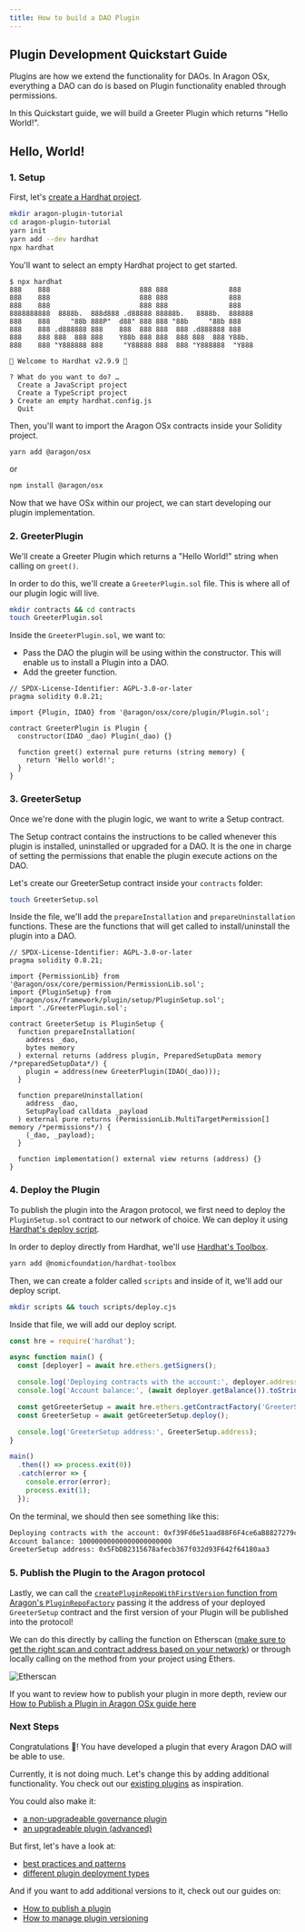 ```yaml
---
title: How to build a DAO Plugin
---
```


## Plugin Development Quickstart Guide

Plugins are how we extend the functionality for DAOs. In Aragon OSx, everything a DAO can do is based on Plugin functionality enabled through permissions.

In this Quickstart guide, we will build a Greeter Plugin which returns "Hello World!".

## Hello, World!

### 1. Setup

First, let's [create a Hardhat project](https://hardhat.org/tutorial/creating-a-new-hardhat-project).

```bash
mkdir aragon-plugin-tutorial
cd aragon-plugin-tutorial
yarn init
yarn add --dev hardhat
npx hardhat
```

You'll want to select an empty Hardhat project to get started.

```
$ npx hardhat
888    888                      888 888               888
888    888                      888 888               888
888    888                      888 888               888
8888888888  8888b.  888d888 .d88888 88888b.   8888b.  888888
888    888     "88b 888P"  d88" 888 888 "88b     "88b 888
888    888 .d888888 888    888  888 888  888 .d888888 888
888    888 888  888 888    Y88b 888 888  888 888  888 Y88b.
888    888 "Y888888 888     "Y88888 888  888 "Y888888  "Y888

👷 Welcome to Hardhat v2.9.9 👷‍

? What do you want to do? …
  Create a JavaScript project
  Create a TypeScript project
❯ Create an empty hardhat.config.js
  Quit
```

Then, you'll want to import the Aragon OSx contracts inside your Solidity project.

```bash
yarn add @aragon/osx
```

or

```bash
npm install @aragon/osx
```

Now that we have OSx within our project, we can start developing our plugin implementation.

### 2. GreeterPlugin

We'll create a Greeter Plugin which returns a "Hello World!" string when calling on `greet()`.

In order to do this, we'll create a `GreeterPlugin.sol` file. This is where all of our plugin logic will live.

```bash
mkdir contracts && cd contracts
touch GreeterPlugin.sol
```

Inside the `GreeterPlugin.sol`, we want to:

- Pass the DAO the plugin will be using within the constructor. This will enable us to install a Plugin into a DAO.
- Add the greeter function.

```solidity
// SPDX-License-Identifier: AGPL-3.0-or-later
pragma solidity 0.8.21;

import {Plugin, IDAO} from '@aragon/osx/core/plugin/Plugin.sol';

contract GreeterPlugin is Plugin {
  constructor(IDAO _dao) Plugin(_dao) {}

  function greet() external pure returns (string memory) {
    return 'Hello world!';
  }
}
```

### 3. GreeterSetup

Once we're done with the plugin logic, we want to write a Setup contract.

The Setup contract contains the instructions to be called whenever this plugin is installed, uninstalled or upgraded for a DAO. It is the one in charge of setting the permissions that enable the plugin execute actions on the DAO.

Let's create our GreeterSetup contract inside your `contracts` folder:

```bash
touch GreeterSetup.sol
```

Inside the file, we'll add the `prepareInstallation` and `prepareUninstallation` functions. These are the functions that will get called to install/uninstall the plugin into a DAO.

```solidity
// SPDX-License-Identifier: AGPL-3.0-or-later
pragma solidity 0.8.21;

import {PermissionLib} from '@aragon/osx/core/permission/PermissionLib.sol';
import {PluginSetup} from '@aragon/osx/framework/plugin/setup/PluginSetup.sol';
import './GreeterPlugin.sol';

contract GreeterSetup is PluginSetup {
  function prepareInstallation(
    address _dao,
    bytes memory
  ) external returns (address plugin, PreparedSetupData memory /*preparedSetupData*/) {
    plugin = address(new GreeterPlugin(IDAO(_dao)));
  }

  function prepareUninstallation(
    address _dao,
    SetupPayload calldata _payload
  ) external pure returns (PermissionLib.MultiTargetPermission[] memory /*permissions*/) {
    (_dao, _payload);
  }

  function implementation() external view returns (address) {}
}
```

### 4. Deploy the Plugin

To publish the plugin into the Aragon protocol, we first need to deploy the `PluginSetup.sol` contract to our network of choice. We can deploy it using [Hardhat's deploy script](https://hardhat.org/tutorial/deploying-to-a-live-network).

In order to deploy directly from Hardhat, we'll use [Hardhat's Toolbox](https://hardhat.org/hardhat-runner/plugins/nomicfoundation-hardhat-toolbox).

```bash
yarn add @nomicfoundation/hardhat-toolbox
```

Then, we can create a folder called `scripts` and inside of it, we'll add our deploy script.

```bash
mkdir scripts && touch scripts/deploy.cjs
```

Inside that file, we will add our deploy script.

```js
const hre = require('hardhat');

async function main() {
  const [deployer] = await hre.ethers.getSigners();

  console.log('Deploying contracts with the account:', deployer.address);
  console.log('Account balance:', (await deployer.getBalance()).toString());

  const getGreeterSetup = await hre.ethers.getContractFactory('GreeterSetup');
  const GreeterSetup = await getGreeterSetup.deploy();

  console.log('GreeterSetup address:', GreeterSetup.address);
}

main()
  .then(() => process.exit(0))
  .catch(error => {
    console.error(error);
    process.exit(1);
  });
```

On the terminal, we should then see something like this:

```bash
Deploying contracts with the account: 0xf39Fd6e51aad88F6F4ce6aB8827279cffFb92266
Account balance: 10000000000000000000000
GreeterSetup address: 0x5FbDB2315678afecb367f032d93F642f64180aa3
```

### 5. Publish the Plugin to the Aragon protocol

Lastly, we can call the [`createPluginRepoWithFirstVersion` function from Aragon's `PluginRepoFactory`](../../03-reference-guide/framework/plugin/repo/PluginRepoFactory.md) passing it the address of your deployed `GreeterSetup` contract and the first version of your Plugin will be published into the protocol!

We can do this directly by calling the function on Etherscan ([make sure to get the right scan and contract address based on your network](https://github.com/aragon/osx/blob/develop/active_contracts.json)) or through locally calling on the method from your project using Ethers.

![Etherscan](https://res.cloudinary.com/dacofvu8m/image/upload/v1682466427/Screen_Shot_2023-04-25_at_19.46.58_nlo9p1.png)

If you want to review how to publish your plugin in more depth, review our [How to Publish a Plugin in Aragon OSx guide here](./07-publication//index.md)

### Next Steps

Congratulations 🎉! You have developed a plugin that every Aragon DAO will be able to use.

Currently, it is not doing much. Let's change this by adding additional functionality. You check out our [existing plugins](https://github.com/aragon/osx/tree/develop/packages/contracts/src/plugins) as inspiration.

You could also make it:

- [a non-upgradeable governance plugin](./03-non-upgradeable-plugin/index.md)
- [an upgradeable plugin (advanced)](./04-upgradeable-plugin/index.md)

But first, let's have a look at:

- [best practices and patterns](./01-best-practices.md)
- [different plugin deployment types](./02-plugin-types.md)

And if you want to add additional versions to it, check out our guides on:

- [How to publish a plugin](./07-publication/index.md)
- [How to manage plugin versioning](./07-publication/01-versioning.md)
